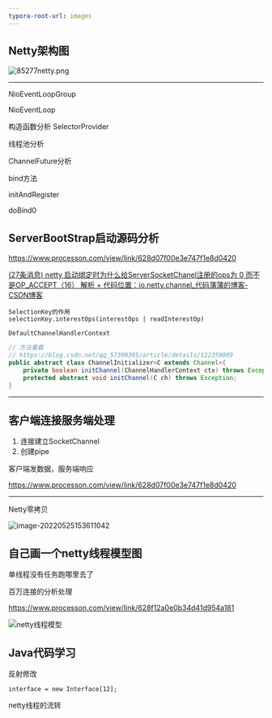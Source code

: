 ```yaml
---
typora-root-url: images
---
```


## Netty架构图

![85277netty.png](/85277netty.png)

----------



NioEventLoopGroup

NioEventLoop

构造函数分析 SelectorProvider

线程池分析

ChannelFuture分析

bind方法

initAndRegister

doBind0

## ServerBootStrap启动源码分析

https://www.processon.com/view/link/628d07f00e3e747f1e8d0420

[(27条消息) netty 启动绑定时为什么给ServerSocketChanel注册的ops为 0 而不是OP_ACCEPT（16） 解析 + 代码位置：io.netty.channel_代码蒲蒲的博客-CSDN博客](https://blog.csdn.net/qq_41082092/article/details/114360597)

```
SelectionKey的作用
selectionKey.interestOps(interestOps | readInterestOp)
```

```
DefaultChannelHandlerContext
```

```java
// 方法重载  
// https://blog.csdn.net/qq_57399395/article/details/122359009
public abstract class ChannelInitializer<C extends Channel>{
    private boolean initChannel(ChannelHandlerContext ctx) throws Exception
	protected abstract void initChannel(C ch) throws Exception;
}

```

----------



## 客户端连接服务端处理

1. 连接建立SocketChannel
2. 创建pipe

客户端发数据，服务端响应

https://www.processon.com/view/link/628d07f00e3e747f1e8d0420

-----------

Netty零拷贝





![image-20220525153611042](/image-20220525153611042.png)





## 自己画一个netty线程模型图

单线程没有任务跑哪里去了

百万连接的分析处理

https://www.processon.com/view/link/628f12a0e0b34d41d954a181



![netty线程模型](/netty线程模型.png)

## Java代码学习

反射修改

```
interface = new Interface[12];

```

netty线程的流转
